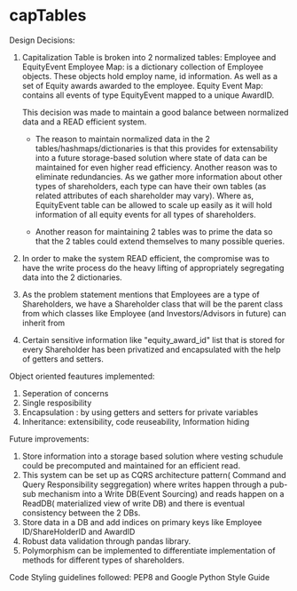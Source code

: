 # capTables

Design Decisions:

1) Capitalization Table is broken into 2 normalized tables: Employee and EquityEvent
      Employee Map: is a dictionary collection of Employee objects. These objects hold employ name, id information. As well as a set of Equity awards awarded to the employee.
      Equity Event Map: contains all events of type EquityEvent mapped to a unique AwardID. 
    
   This decision was made to maintain a good balance between normalized data and a READ efficient system.
   
   * The reason to maintain normalized data in the 2 tables/hashmaps/dictionaries is that this provides for extensability into a future storage-based solution where state of data can be maintained for even higher read efficiency. Another reason was to eliminate redundancies. As we gather more information about other types of shareholders, each type can have their own tables (as related attributes of each shareholder may vary). Where as, EquityEvent table can be allowed to scale up easily as it will hold information of all equity events for all types of shareholders.
   
   * Another reason for maintaining 2 tables was to prime the data so that the 2 tables could extend themselves to many possible queries.

2) In order to make the system READ efficient, the compromise was to have the write process do the heavy lifting of appropriately segregating data into the 2 dictionaries. 

3) As the problem statement mentions that Employees are a type of Shareholders, we have a Shareholder class that will be the parent class from which classes like Employee (and Investors/Advisors in future) can inherit from

4) Certain sensitive information like "equity_award_id" list that is stored for every Shareholder has been privatized and encapsulated with the help of getters and setters.


Object oriented feautures implemented:
1) Seperation of concerns
2) Single resposibility
3) Encapsulation : by using getters and setters for private variables
4) Inheritance: extensibility, code reuseability, Information hiding

Future improvements:
1) Store information into a storage based solution where vesting schudule could be precomputed and maintained for an efficient read.
2) This system can be set up as CQRS architecture pattern( Command and Query Responsibility seggregation) where writes happen through a pub-sub mechanism into a Write DB(Event Sourcing) and reads happen on a ReadDB( materialized view of write DB) and there is eventual consistency between the 2 DBs.
3) Store data in a DB and add indices on primary keys like Employee ID/ShareHolderID and AwardID
4) Robust data validation through pandas library.
5) Polymorphism can be implemented to differentiate implementation of methods for different types of shareholders.


Code Styling guidelines followed: PEP8 and Google Python Style Guide


